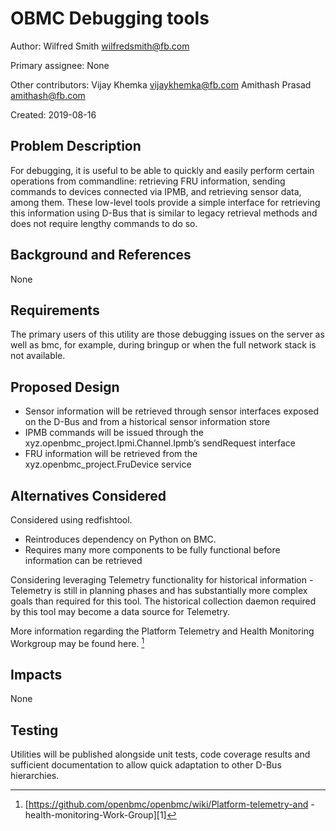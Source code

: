 # OBMC Debugging tools

Author:
  Wilfred Smith <wilfredsmith@fb.com> <wilfredsmith>

Primary assignee:
 None

Other contributors:
  Vijay Khemka <vijaykhemka@fb.com> <vijay>
   Amithash Prasad <amithash@fb.com> <amithash>

Created:
  2019-08-16

## Problem Description
For debugging, it is useful to be able to quickly and easily perform
certain operations from commandline: retrieving FRU information, sending
commands to devices connected via IPMB, and retrieving sensor data,
among them. These low-level tools provide a simple interface for
retrieving this information using D-Bus that is similar to legacy
retrieval methods and does not require lengthy commands to do so.

## Background and References
None
## Requirements
The primary users of this utility are those debugging issues on the
server as well as bmc, for example, during bringup or when the
full network stack is not available.

## Proposed Design
- Sensor information will be retrieved through sensor interfaces exposed
  on the D-Bus and from a historical sensor information store
- IPMB commands will be issued through the
  xyz.openbmc_project.Ipmi.Channel.Ipmb’s sendRequest interface
- FRU information will be retrieved from the
  xyz.openbmc_project.FruDevice service

## Alternatives Considered
Considered using redfishtool.
- Reintroduces dependency on Python on BMC.
- Requires many more components to be fully functional before information
  can be retrieved

Considering leveraging Telemetry functionality for historical information
-Telemetry is still in planning phases and has substantially more complex
 goals than required for this tool. The historical collection daemon
 required by this tool may become a data source for Telemetry.

More information regarding the Platform Telemetry and Health Monitoring
Workgroup may be found here. [^1]

## Impacts
None

## Testing
Utilities will be published alongside unit tests, code coverage results
and sufficient documentation to allow quick adaptation to other D-Bus
hierarchies.

[^1]:	[https://github.com/openbmc/openbmc/wiki/Platform-telemetry-and
                 -health-monitoring-Work-Group][1]
